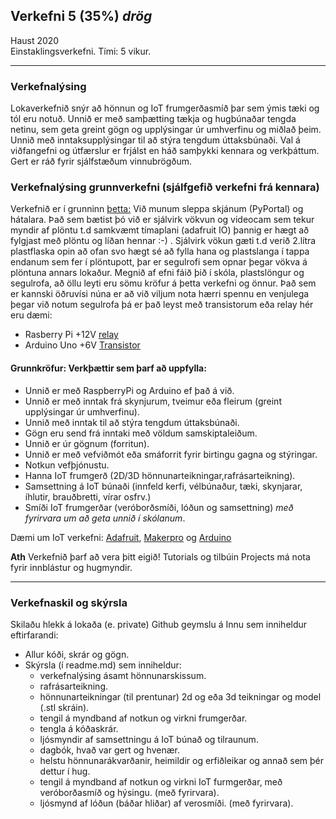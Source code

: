 ## Verkefni 5 (35%) _drög_

Haust  2020 <br>
Einstaklingsverkefni.
Tími: 5 vikur.

---

### Verkefnalýsing 
Lokaverkefnið snýr að hönnun og IoT frumgerðasmíð þar sem ýmis tæki og tól eru notuð. Unnið er með samþætting tækja og hugbúnaðar tengda netinu, sem geta greint gögn og upplýsingar úr umhverfinu og miðlað þeim. Unnið með inntaksupplýsingar til að stýra tengdum úttaksbúnaði. 
Val á viðfangefni og útfærslur er frjálst en háð samþykki kennara og verkþáttum. Gert er ráð fyrir sjálfstæðum vinnubrögðum. 

### Verkefnalýsing grunnverkefni (sjálfgefið verkefni frá kennara)
Verkefnið er í grunninn [þetta:](https://learn.adafruit.com/pyportal-pet-planter-with-adafruit-io) Við munum sleppa skjánum (PyPortal) og hátalara. Það sem bætist þó við er sjálvirk vökvun og videocam sem tekur myndir af plöntu t.d samkvæmt tímaplani (adafruit IO) þannig er hægt að fylgjast með plöntu og líðan hennar :-) . Sjálvirk vökun gæti t.d verið 2.lítra plastflaska opin að ofan svo hægt sé að fylla hana og plastslanga í tappa endanum sem fer í plöntupott, þar er segulrofi sem opnar þegar vökva á plöntuna annars lokaður. Megnið af efni fáið þið í skóla, plastslöngur og segulrofa, að öllu leyti eru sömu kröfur á þetta verkefni og önnur. Það sem er kannski öðruvísi núna er að við viljum nota hærri spennu en venjulega þegar við notum segulrofa þá er það leyst með transistorum eða relay hér eru dæmi:

  * Rasberry Pi +12V [relay](https://www.iotdesignpro.com/projects/iot-based-solenoid-door-lock-using-raspberry-pi-4)
  * Arduino Uno +6V [Transistor](https://mechatrofice.com/arduino/solenoid-valve-control)


#### Grunnkröfur: Verkþættir sem þarf að uppfylla:

- Unnið er með RaspberryPi og Arduino ef það á við.
- Unnið er með inntak frá skynjurum, tveimur eða fleirum (greint upplýsingar úr umhverfinu).
- Unnið með inntak til að stýra tengdum úttaksbúnaði.
- Gögn eru send frá inntaki með völdum samskiptaleiðum.
- Unnið er úr gögnum (forritun).
- Unnið er með vefviðmót eða smáforrit fyrir birtingu gagna og stýringar.
- Notkun vefþjónustu.
- Hanna IoT frumgerð (2D/3D hönnunarteikningar,rafrásarteikning).
- Samsettning á IoT búnaði (innfeld kerfi, vélbúnaður, tæki, skynjarar, íhlutir, brauðbretti, vírar osfrv.)
- Smíði IoT frumgerðar (veróborðsmíði, lóðun og samsettning) _með fyrirvara um að geta unnið í skólanum_.


Dæmi um IoT verkefni: [Adafruit](https://learn.adafruit.com/category/internet-of-things-iot?guide_page=2&total_count=224&total_verbiage=total+series-), [Makerpro](https://maker.pro/projects/category/iot?filter=popular) og [Arduino](https://create.arduino.cc/projecthub/products/arduino-iot-cloud)

**Ath** Verkefnið þarf að vera þitt eigið! Tutorials og tilbúin Projects má nota fyrir innblástur og hugmyndir.

---

### Verkefnaskil og skýrsla

Skilaðu hlekk á lokaða (e. private) Github geymslu á Innu sem inniheldur eftirfarandi:

- Allur kóði, skrár og gögn.
- Skýrsla (í readme.md) sem inniheldur:
  - verkefnalýsing ásamt hönnunarskissum.
  - rafrásarteikning.
  - hönnunarteikningar (til prentunar) 2d og eða 3d teikningar og model (.stl skráin).
  - tengil á myndband af notkun og virkni frumgerðar.
  - tengla á kóðaskrár.
  - ljósmyndir af samsettningu á IoT búnað og tilraunum. 
  - dagbók, hvað var gert og hvenær.
  - helstu hönnunarákvarðanir, heimildir og erfiðleikar og annað sem þér dettur í hug.
  - tengil á myndband af notkun og virkni IoT furmgerðar, með veróborðasmíð og hýsingu. (með fyrirvara).
  - ljósmynd af lóðun (báðar hliðar) af verosmíði. (með fyrirvara).
  
